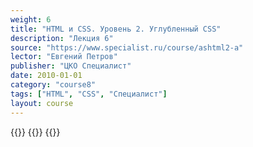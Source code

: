```yaml
---
weight: 6
title: "HTML и CSS. Уровень 2. Углубленный CSS"
description: "Лекция 6"
source: "https://www.specialist.ru/course/ashtml2-a"
lector: "Евгений Петров"
publisher: "ЦКО Специалист"
date: 2010-01-01
category: "course8"
tags: ["HTML", "CSS", "Специалист"]
layout: course
---
```

{{<players>}}
    {{<protonvideo d1333b3410e490d3ddcdb934ea2943c2>}}
{{</players>}}
